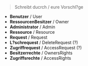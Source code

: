 > Schreibt ducrch / eure Vorschl?ge
- **Benutzer** / User
- **RessourcenBesitzer** / Owner
- **Administrator** / Admin
- **Ressource** / Resource
- **Request** / Request
- **L?schrequest** / DeleteRequest (?)
- **Zugriffrequest** / AccessRequest (?)
- **Besitzerrechte** / OwnersRights
- **Zugriffsrechte** / AccessRights
